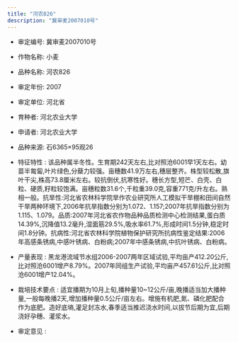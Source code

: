 ```yaml
---
title: "河农826"
description: "冀审麦2007010号"
---
```

* 审定编号:  冀审麦2007010号

*  作物名称:  小麦

*  品种名称:  河农826

*  审定年份:  2007

*  审定单位:  河北省

* 育种者:  河北农业大学

*  申请者:  河北农业大学

*  品种来源:  石6365×95观26

*  特征特性 : 
该品种属半冬性。生育期242天左右,比对照沧6001早1天左右。幼苗半匍匐,叶片绿色,分蘖力较强。亩穗数41.9万左右,穗层整齐。株型较松散,旗叶干尖,株高73.8厘米左右。较抗倒伏,抗寒性好。穗长方型,短芒、白壳、白粒、硬质,籽粒较饱满。亩穗粒数31.6个,千粒重39.0克,容重771克/升左右。熟相一般。抗旱性:河北省农林科学院旱作农业研究所人工模拟干旱棚和田间自然干旱两种环境下,2006年抗旱指数分别为1.072、1.157;2007年抗旱指数分别为1.115、1.079。品质:2007年河北省农作物品种品质检测中心检测结果,蛋白质14.39%,沉降值13.2毫升,湿面筋29.5%,吸水率61.7%,形成时间1.5分钟,稳定时间1.8分钟。抗病性:河北省农林科学院植物保护研究所抗病性鉴定结果:2006年高感条锈病,中感叶锈病、白粉病;2007年中感条锈病,中抗叶锈病、白粉病。
 
*  产量表现 : 
黑龙港流域节水组2006-2007两年区域试验,平均亩产412.20公斤,比对照沧6001增产8.79%。2007年同组生产试验,平均亩产457.61公斤,比对照沧6001增产12.04%。

*  栽培技术要点 : 
适宜播期为10月上旬,播种量10~12公斤/亩,晚播适当加大播种量,一般每晚播2天,增加播种量0.5公斤/亩左右。增施有机肥,氮、磷化肥配合作为底肥。造好底墒,灌足封冻水,春季适当推迟浇水时间,以拔节后期为宜,后期浇好孕穗、灌浆水。

*  审定意见 : 

